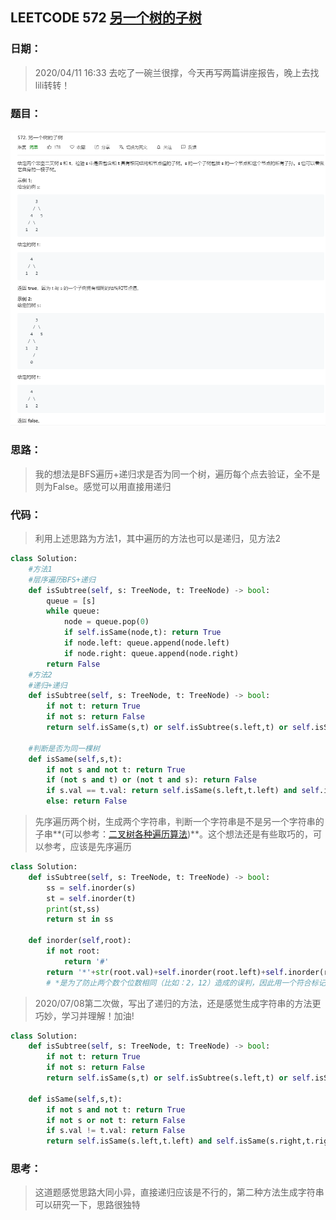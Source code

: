 ## LEETCODE 572 [另一个树的子树](https://leetcode-cn.com/problems/subtree-of-another-tree/)

### 日期：

> 2020/04/11 16:33  去吃了一碗兰很撑，今天再写两篇讲座报告，晚上去找lili转转！

### 题目：

![text](https://github.com/zjuzhfbloodz/LeetCode/blob/master/questions/0572.png?raw=true)

### 思路：

> 我的想法是BFS遍历+递归求是否为同一个树，遍历每个点去验证，全不是则为False。感觉可以用直接用递归
### 代码：

> 利用上述思路为方法1，其中遍历的方法也可以是递归，见方法2

```python
class Solution:
    #方法1
    #层序遍历BFS+递归
    def isSubtree(self, s: TreeNode, t: TreeNode) -> bool:
        queue = [s]
        while queue:
            node = queue.pop(0)
            if self.isSame(node,t): return True
            if node.left: queue.append(node.left)
            if node.right: queue.append(node.right)
        return False
    #方法2
    #递归+递归
    def isSubtree(self, s: TreeNode, t: TreeNode) -> bool:
        if not t: return True
        if not s: return False
        return self.isSame(s,t) or self.isSubtree(s.left,t) or self.isSubtree(s.right,t)

    #判断是否为同一棵树
    def isSame(self,s,t):
        if not s and not t: return True
        if (not s and t) or (not t and s): return False
        if s.val == t.val: return self.isSame(s.left,t.left) and self.isSame(s.right,t.right)
        else: return False
```
>  先序遍历两个树，生成两个字符串，判断一个字符串是不是另一个字符串的子串**(可以参考：[二叉树各种遍历算法](https://www.cnblogs.com/anzhengyu/p/11083568.html))**。这个想法还是有些取巧的，可以参考，应该是先序遍历
```python
class Solution:
    def isSubtree(self, s: TreeNode, t: TreeNode) -> bool:
        ss = self.inorder(s)
        st = self.inorder(t)
        print(st,ss)
        return st in ss
        
    def inorder(self,root):
        if not root:
            return '#'
        return '*'+str(root.val)+self.inorder(root.left)+self.inorder(root.right)
        # *是为了防止两个数个位数相同（比如：2，12）造成的误判，因此用一个符合标记数字开头
```
> 2020/07/08第二次做，写出了递归的方法，还是感觉生成字符串的方法更巧妙，学习并理解！加油!
```python
class Solution:
    def isSubtree(self, s: TreeNode, t: TreeNode) -> bool:
        if not t: return True
        if not s: return False
        return self.isSame(s,t) or self.isSubtree(s.left,t) or self.isSubtree(s.right,t)
    
    def isSame(self,s,t):
        if not s and not t: return True
        if not s or not t: return False
        if s.val != t.val: return False
        return self.isSame(s.left,t.left) and self.isSame(s.right,t.right)
```
### 思考：

> 这道题感觉思路大同小异，直接递归应该是不行的，第二种方法生成字符串可以研究一下，思路很独特
